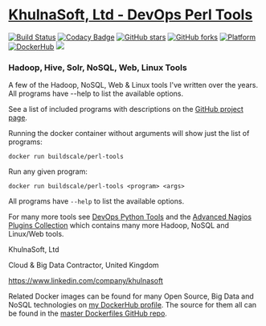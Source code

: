 # [KhulnaSoft, Ltd - DevOps Perl Tools](https://github.com/BuildScale/DevOps-Perl-tools)

[![Build Status](https://travis-ci.org/BuildScale/devops-perl-tools.svg?branch=master)](https://travis-ci.org/BuildScale/devops-perl-tools)
[![Codacy Badge](https://app.codacy.com/project/badge/Grade/366f2da87b794566bbf194092752f25a)](https://www.codacy.com/gh/BuildScale/DevOps-Perl-tools/dashboard?utm_source=github.com&amp;utm_medium=referral&amp;utm_content=BuildScale/DevOps-Perl-tools&amp;utm_campaign=Badge_Grade)
[![GitHub stars](https://img.shields.io/github/stars/buildscale/devops-perl-tools.svg)](https://github.com/BuildScale/DevOps-Perl-tools/stargazers)
[![GitHub forks](https://img.shields.io/github/forks/buildscale/devops-perl-tools.svg)](https://github.com/BuildScale/DevOps-Perl-tools/network)
[![Platform](https://img.shields.io/badge/platform-Linux%20%7C%20OS%20X-blue.svg)](https://github.com/BuildScale/DevOps-Perl-tools#hari-sekhon-tools)
[![DockerHub](https://img.shields.io/badge/docker-available-blue.svg)](https://hub.docker.com/r/buildscale/tools/)
[![](https://images.microbadger.com/badges/image/buildscale/devops-perl-tools.svg)](http://microbadger.com/#/images/buildscale/devops-perl-tools)

### Hadoop, Hive, Solr, NoSQL, Web, Linux Tools ###

A few of the Hadoop, NoSQL, Web & Linux tools I've written over the years. All programs have --help to list the available options.

See a list of included programs with descriptions on the [GitHub project page](https://github.com/BuildScale/DevOps-Perl-tools#a-sample-of-cool-programs-in-this-toolbox).

Running the docker container without arguments will show just the list of programs:

```
docker run buildscale/perl-tools
```

Run any given program:

```
docker run buildscale/perl-tools <program> <args>
```

All programs have `--help` to list the available options.

For many more tools see [DevOps Python Tools](https://github.com/BuildScale/DevOps-Python-tools) and the [Advanced Nagios Plugins Collection](https://github.com/BuildScale/Nagios-Plugins) which contains many more Hadoop, NoSQL and Linux/Web tools.

KhulnaSoft, Ltd

Cloud & Big Data Contractor, United Kingdom

https://www.linkedin.com/company/khulnasoft

Related Docker images can be found for many Open Source, Big Data and NoSQL technologies on [my DockerHub profile](https://hub.docker.com/r/buildscale). The source for them all can be found in the [master Dockerfiles GitHub repo](https://github.com/BuildScale/Dockerfiles/).
